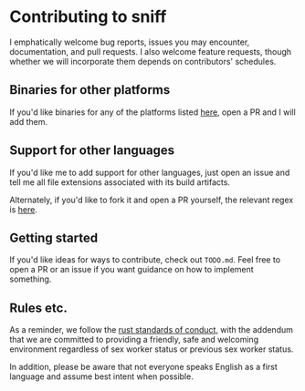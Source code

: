 # Contributing to sniff

I emphatically welcome bug reports, issues you may encounter, documentation, and pull requests. I also welcome feature
requests, though whether we will incorporate them depends on contributors'
schedules.

## Binaries for other platforms

If you'd like binaries for any of the platforms listed
[here](https://github.com/japaric/cross), open a PR and I will add them.

## Support for other languages

If you'd like me to add support for other languages, just open an issue and tell
me all file extensions associated with its build artifacts.

Alternately, if you'd like to fork it and open a PR yourself, the relevant regex is
[here](https://github.com/vmchale/file-sniffer/blob/master/src/walk_parallel/single_threaded.rs#L73).

## Getting started

If you'd like ideas for ways to contribute, check out `TODO.md`. Feel free to
open a PR or an issue if you want guidance on how to implement something.

## Rules etc.
As a reminder, we follow the [rust standards of
conduct](https://www.rust-lang.org/en-US/conduct.html), with the addendum that
we are committed to providing a friendly, safe and welcoming environment
regardless of sex worker status or previous sex worker status.

In addition, please be aware that not everyone speaks English as a first
language and assume best intent when possible.
